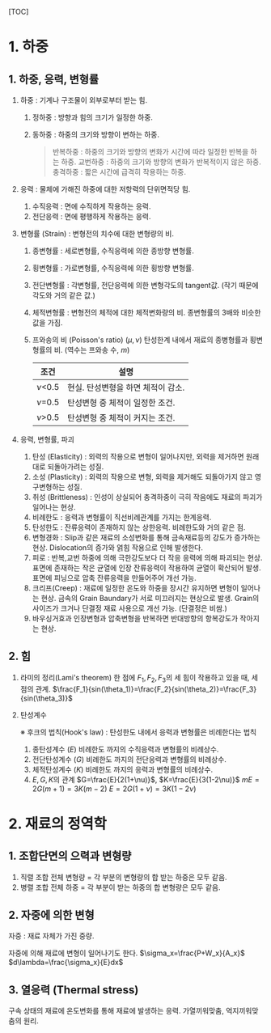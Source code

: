 [TOC]

# 1. 하중

##  1. 하중, 응력, 변형률

1. 하중 : 기계나 구조물이 외부로부터 받는 힘.

   1. 정하중 : 방향과 힘의 크기가 일정한 하중.

   2. 동하중 : 하중의 크기와 방향이 변하는 하중.

      > 반복하중 : 하중의 크기와 방향의 변화가 시간에 따라 일정한 반복을 하는 하중.
      > 교번하중 : 하중의 크기와 방향의 변화가 반복적이지 않은 하중.
      > 충격하중 : 짧은 시간에 급격히 작용하는 하중.

2. 응력 : 물체에 가해진 하중에 대한 저항력의 단위면적당 힘.

   1. 수직응력 : 면에 수직하게 작용하는 응력.
   2. 전단응력 : 면에 평행하게 작용하는 응력. 

3. 변형률 (Strain) : 변형전의 치수에 대한 변형량의 비.

   1. 종변형률 : 세로변형률, 수직응력에 의한 종방향 변형률.

   2. 횡변형률 : 가로변형률, 수직응력에 의한 횡방향 변형률.

   3. 전단변형률 : 각변형률, 전단응력에 의한 변형각도의 tangent값. (작기 때문에 각도와 거의 같은 값.)

   4. 체적변형률 : 변형전의 체적에 대한 체적변화량의 비. 종변형률의 3배와 비슷한 값을 가짐.

   5. 프와송의 비 (Poisson's ratio) ($\mu, \nu$)
      탄성한계 내에서 재료의 종병형률과 횡변형률의 비. (역수는 프와송 수, $m$)

      |   조건    | 설명                               |
      | :-------: | ---------------------------------- |
      | $\nu$<0.5 | 현실. 탄성변형을 하면 체적이 감소. |
      | $\nu$=0.5 | 탄성변형 중 체적이 일정한 조건.    |
      | $\nu$>0.5 | 탄성변형 중 체적이 커지는 조건.    |

4. 응력, 변형률, 파괴

   1. 탄성 (Elasticity) : 외력의 작용으로 변형이 일어나지만, 외력을 제거하면 원래대로 되돌아가려는 성질.
   2. 소성 (Plasticity) : 외력의 작용으로 변형, 외력을 제거해도 되돌아가지 않고 영구변형하는 성질.
   3. 취성 (Brittleness) : 인성이 상실되어 충격하중이 극히 작음에도 재료의 파괴가 일어나는 현상.
   4. 비례한도 : 응력과 변형률이 직선비례관계를 가지는 한계응력.
   5. 탄성한도 : 잔류응력이 존재하지 않는 상한응력. 비례한도와 거의 같은 점.
   6. 변형경화 : Slip과 같은 재료의 소성변화를 통해 금속재료등의 강도가 증가하는 현상.
                       Dislocation의 증가와 얽힘 작용으로 인해 발생한다.
   7. 피로 : 반복,교번 하중에 의해 극한강도보다 더 작응 응력에 의해 파괴되는 현상.
                표면에 존재하는 작은 균열에 인장 잔류응력이 작용하여 균열이 확산되어 발생.
                표면에 피닝으로 압축 잔류응력을 만들어주어 개선 가능.
   8. 크리프(Creep) : 재료에 일정한 온도와 하중을 장시간 유지하면 변형이 일어나는 현상.
                                금속의 Grain Baundary가 서로 미끄러지는 현상으로 발생.
                                 Grain의 사이즈가 크거나 단결정 재료 사용으로 개선 가능. (단결정은 비쌈.)
   9. 바우싱거효과
      인장변형과 압축변형을 반복하면 반대방향의 항복강도가 작아지는 현상.

## 2. 힘

1. 라미의 정리(Lami's theorem)
   한 점에  $F_1, F_2, F_3$의 세 힘이 작용하고 있을 때, 세 점의 관계.
   $\frac{F_1}{sin(\theta_1)}=\frac{F_2}{sin(\theta_2)}=\frac{F_3}{sin(\theta_3)}$
   
2. 탄성계수

   ※ 후크의 법칙(Hook's law) : 탄성한도 내에서 응력과 변형률은 비례한다는 법칙

   1. 종탄성계수 ($E$)
      비례한도 까지의 수직응력과 변형률의 비례상수.
   2. 전단탄성계수 ($G$)
      비례한도 까지의 전단응력과 변형률의 비례상수.
   3. 체적탄성계수 ($K$)
      비례한도 까지의 응력과 변형률의 비례상수.
   4. $E, G, K$의 관계
      $G=\frac{E}{2(1+\nu)}$, $K=\frac{E}{3(1-2\nu)}$
      $mE=2G(m+1)=3K(m-2)$
      $E=2G(1+\nu)=3K(1-2\nu)$

# 2. 재료의 정역학

## 1. 조합단면의 으력과 변형량

1. 직렬 조합
   전체 변형량 =  각 부분의 변형량의 합
   받는 하중은 모두 같음.
2. 병렬 조합
   전체 하중 = 각 부분이 받는 하중의 합
   변형량은 모두 같음.

## 2. 자중에 의한 변형

자중 : 재료 자체가 가진 중량.

자중에 의해 재료에 변형이 일어나기도 한다.
$\sigma_x=\frac{P+W_x}{A_x}$
$d\lambda=\frac{\sigma_x}{E}dx$

## 3. 열응력 (Thermal stress)

구속 상태의 재료에 온도변화를 통해 재료에 발생하는 응력.
가열끼워맞춤, 억지끼워맞춤의 원리.